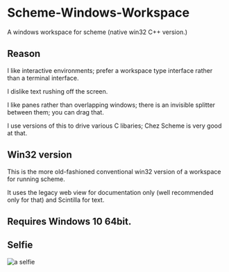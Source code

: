 # Scheme-Windows-Workspace
A windows workspace for scheme (native win32 C++ version.)

## Reason

I like interactive environments; prefer a workspace type interface rather than a terminal interface.

I dislike text rushing off the screen.

I like panes rather than overlapping windows; there is an invisible splitter between them; you can drag that.

I use versions of this to drive various C libaries; Chez Scheme is very good at that.

## Win32 version

This is the more old-fashioned conventional win32 version of a workspace for running scheme.

It uses the legacy web view for documentation only (well recommended only for that) and Scintilla for text.

## Requires Windows 10 64bit.
 

## Selfie 
![a selfie](https://github.com/alban-read/Scheme-Windows-Workspace/blob/master/Graphics.png)
